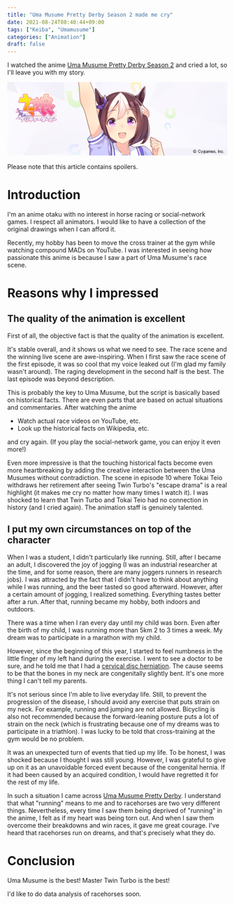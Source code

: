 ```yaml
---
title: "Uma Musume Pretty Derby Season 2 made me cry"
date: 2021-08-24T08:40:44+09:00
tags: ["Keiba", "Umamusume"]
categories: ["Animation"]
draft: false
---
```


I watched the anime [Uma Musume Pretty Derby Season 2](https://anime-umamusume.jp/) and cried a lot, so I'll leave you with my story.

<!--more-->

![Uma Musume](./uma-musume.png)

Please note that this article contains spoilers.

# Introduction

I'm an anime otaku with no interest in horse racing or social-network games. 
I respect all animators.
 I would like to have a collection of the original drawings when I can afford it.

Recently, my hobby has been to move the cross trainer at the gym while watching compound MADs on YouTube.
I was interested in seeing how passionate this anime is because I saw a part of Uma Musume's race scene.

# Reasons why I impressed

## The quality of the animation is excellent

First of all, the objective fact is that the quality of the animation is excellent.

It's stable overall, and it shows us what we need to see.
The race scene and the winning live scene are awe-inspiring.
When I first saw the race scene of the first episode, it was so cool that my voice leaked out (I'm glad my family wasn't around).
The raging development in the second half is the best. 
The last episode was beyond description.

This is probably the key to Uma Musume, but the script is basically based on historical facts.
There are even parts that are based on actual situations and commentaries.
After watching the anime

- Watch actual race videos on YouTube, etc.
- Look up the historical facts on Wikipedia, etc.

and cry again. (If you play the social-network game, you can enjoy it even more!)

Even more impressive is that the touching historical facts become even more heartbreaking by adding the creative interaction between the Uma Musumes without contradiction.
The scene in episode 10 where Tokai Teio withdraws her retirement after seeing Twin Turbo's "escape drama" is a real highlight (it makes me cry no matter how many times I watch it).
I was shocked to learn that Twin Turbo and Tokai Teio had no connection in history (and I cried again).
The animation staff is genuinely talented.

## I put my own circumstances on top of the character

When I was a student, I didn't particularly like running. 
Still, after I became an adult, I discovered the joy of jogging (I was an industrial researcher at the time, and for some reason, there are many joggers runners in research jobs).
I was attracted by the fact that I didn't have to think about anything while I was running, and the beer tasted so good afterward.
However, after a certain amount of jogging, I realized something. Everything tastes better after a run.
After that, running became my hobby, both indoors and outdoors.

There was a time when I ran every day until my child was born.
Even after the birth of my child, I was running more than 5km 2 to 3 times a week.
My dream was to participate in a marathon with my child.

However, since the beginning of this year, I started to feel numbness in the little finger of my left hand during the exercise.
I went to see a doctor to be sure, and he told me that I had a [cervical disc herniation](https://www.spine-health.com/conditions/herniated-disc/cervical-herniated-disc-symptoms-and-treatment-options).
The cause seems to be that the bones in my neck are congenitally slightly bent.
It's one more thing I can't tell my parents.

It's not serious since I'm able to live everyday life. 
Still, to prevent the progression of the disease, I should avoid any exercise that puts strain on my neck.
For example, running and jumping are not allowed.
Bicycling is also not recommended because the forward-leaning posture puts a lot of strain on the neck (which is frustrating because one of my dreams was to participate in a triathlon).
I was lucky to be told that cross-training at the gym would be no problem.

It was an unexpected turn of events that tied up my life.
To be honest, I was shocked because I thought I was still young.
However, I was grateful to give up on it as an unavoidable forced event because of the congenital hernia.
If it had been caused by an acquired condition, I would have regretted it for the rest of my life.

In such a situation
I came across [Uma Musume Pretty Derby](https://anime-umamusume.jp/).
I understand that what "running" means to me and to racehorses are two very different things.
Nevertheless, every time I saw them being deprived of "running" in the anime, I felt as if my heart was being torn out.
And when I saw them overcome their breakdowns and win races, it gave me great courage.
I've heard that racehorses run on dreams, and that's precisely what they do.

# Conclusion

Uma Musume is the best! Master Twin Turbo is the best!

I'd like to do data analysis of racehorses soon.
